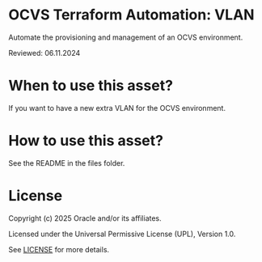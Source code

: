 # OCVS Terraform Automation: VLAN

Automate the provisioning and management of an OCVS environment.

Reviewed: 06.11.2024

# When to use this asset?

If you want to have a new extra VLAN for the OCVS environment.

# How to use this asset?

See the README in the files folder.

# License

Copyright (c) 2025 Oracle and/or its affiliates.

Licensed under the Universal Permissive License (UPL), Version 1.0.

See [LICENSE](https://github.com/oracle-devrel/technology-engineering/blob/main/LICENSE) for more details.


